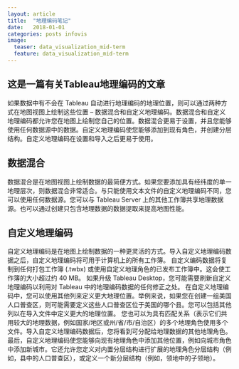 ```yaml
---
layout: article
title:  "地理编码笔记"
date:   2018-01-01
categories: posts infovis
image:
  teaser: data_visualization_mid-term
  feature: data_visualization_mid-term
---
```

这是一篇有关Tableau地理编码的文章
---

如果数据中有不会在 Tableau 自动进行地理编码的地理位置，则可以通过两种方式在地图视图上绘制这些位置 – 数据混合和自定义地理编码。数据混合和自定义地理编码都允许您在地图上绘制您自己的位置。数据混合更易于设置，并且您能够使用任何数据源中的数据。自定义地理编码使您能够添加到现有角色，并创建分层结构。自定义地理编码在设置和导入之后更易于使用。
## 数据混合
数据混合是在地图视图上绘制数据的最简便方式。如果您要添加具有经纬度的单一地理层次，则数据混合非常适合。与只能使用文本文件的自定义地理编码不同，您可以使用任何数据源。您可以与 Tableau Server 上的其他工作簿共享地理数据源。也可以通过创建只包含地理数据的数据提取来提高地图性能。

## 自定义地理编码
自定义地理编码是在地图上绘制数据的一种更灵活的方式。导入自定义地理编码数据之后，自定义地理编码将可用于计算机上的所有工作簿。 自定义编码数据将复制到任何打包工作簿 (.twbx) 或使用自定义地理角色的已发布工作簿中。这会使工作簿的大小超过约 40 MB。
如果升级 Tableau Desktop，您可能需要刷新自定义地理编码以利用对 Tableau 中的地理编码数据的任何修正之处。
在自定义地理编码中，您可以使用其他列来定义更大地理位置。举例来说，如果您在创建一组美国人口普查区，则可能需要定义这些人口普查区位于美国的哪个县。您可以包括其他列以在导入文件中定义更大的地理位置。
您也可以为具有匹配关系（表示它们共用较大的地理数据，例如国家/地区或州/省/市/自治区）的多个地理角色使用多个文件。导入自定义地理编码数据后，您将看到可分配给地理数据的其他地理角色。
最后，自定义地理编码使您能够向现有地理角色中添加其他位置，例如向城市角色中添加新城市。它还允许您定义对内置分层结构进行扩展的地理角色分层结构（例如，县中的人口普查区），或定义一个新分层结构（例如，领地中的子领地）。